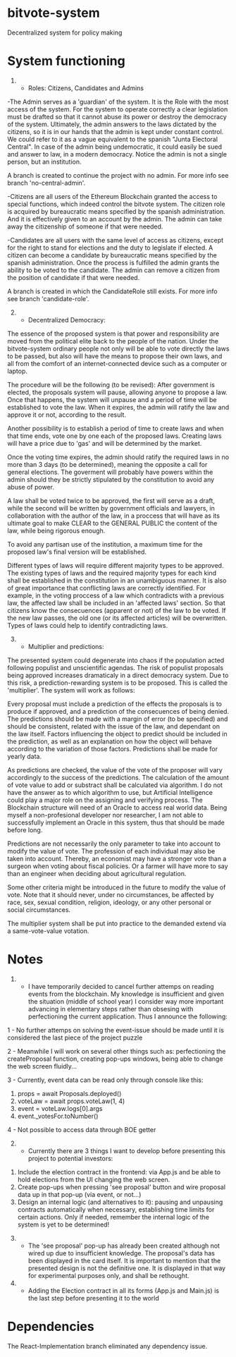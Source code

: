 # bitvote-system
Decentralized system for policy making

# System functioning
1. - Roles: Citizens, Candidates and Admins

-The Admin serves as a 'guardian' of the system. It is the Role with the most access of the system. For the system to operate correctly a clear legislation must be drafted so that it cannot abuse its power or destroy the democracy of the system. Ultimately, the admin answers to the laws dictated by the citizens, so it is in our hands that the admin is kept under constant control. We could refer to it as a vague equivalent to the spanish "Junta Electoral Central". In case of the admin being undemocratic, it could easily be sued and answer to law, in a modern democracy. Notice the admin is not a single person, but an institution.

A branch is created to continue the project with no admin. For more info see branch 'no-central-admin'.

-Citizens are all users of the Ethereum Blockchain granted the access to special functions, which indeed control the bitvote system. The citizen role is acquired by bureaucratic means specified by the spanish administration. And it is effectively given to an account by the admin. The admin can take away the citizenship of someone if that were needed.

-Candidates are all users with the same level of access as citizens, except for the right to stand for elections and the duty to legislate if elected. A citizen can become a candidate by bureaucratic means specified by the spanish administration. Once the process is fulfilled the admin grants the ability to be voted to the candidate. The admin can remove a citizen from the position of candidate if that were needed.

A branch is created in which the CandidateRole still exists. For more info see branch 'candidate-role'.

2. - Decentralized Democracy:

The essence of the proposed system is that power and responsibility are moved from the political elite back to the people of the nation. Under the bitvote-system ordinary people not only will be able to vote directly the laws to be passed, but also will have the means to propose their own laws, and all from the comfort of an internet-connected device such as a computer or laptop.

The procedure will be the following (to be revised): 
After government is elected, the proposals system will pause, allowing anyone to propose a law. Once that happens, the system will unpause and a period of time will be established to vote the law. When it expires, the admin will ratify the law and approve it or not, according to the result. 

Another possibility is to establish a period of time to create laws and when that time ends, vote one by one each of the proposed laws. Creating laws will have a price due to 'gas' and will be determined by the market.

Once the voting time expires, the admin should ratify the required laws in no more than 3 days (to be determined), meaning the opposite a call for general elections. The goverment will probably have powers within the admin should they be strictly stipulated by the constitution to avoid any abuse of power.

A law shall be voted twice to be approved, the first will serve as a draft, while the second will be written by government officials and lawyers, in collaboration with the author of the law, in a proccess that will have as its ultimate goal to make CLEAR to the GENERAL PUBLIC the content of the law, while being rigorous enough.

To avoid any partisan use of the institution, a maximum time for the proposed law's final version will be established.

Different types of laws will require different majority types to be approved. The existing types of laws and the required majority types for each kind shall be established in the constitution in an unambiguous manner. It is also of great importance that conflicting laws are correctly identified. For example, in the voting proccess of a law which contradicts with a previous law, the affected law shall be included in an 'affected laws' section. So that citizens know the consecuences (apparent or not) of the law to be voted. If the new law passes, the old one (or its affected articles) will be overwritten. Types of laws could help to identify contradicting laws.

3. - Multiplier and predictions:

The presented system could degenerate into chaos if the population acted following populist and unscientific agendas. The risk of populist proposals being approved increases dramaticaly in a direct democracy system. Due to this risk, a prediction-rewarding system is to be proposed. This is called the 'multiplier'. The system will work as follows:

Every proposal must include a prediction of the effects the proposals is to produce if approved, and a prediction of the consecuences of being denied. The predictions should be made with a margin of error (to be specified) and should be consistent, related with the issue of the law, and dependant on the law itself. Factors influencing the object to predict should be included in the prediction, as well as an explanation on how the object will behave according to the variation of those factors. Predictions shall be made for yearly data.

As predictions are checked, the value of the vote of the proposer will vary accordingly to the success of the predictions. The calculation of the amount of vote value to add or substract shall be calculated via algorithm. I do not have the answer as to which algorithm to use, but Artificial Intelligence could play a major role on the assigning and verifying process. The Blockchain structure will need of an Oracle to access real world data. Being myself a non-profesional developer nor researcher, I am not able to successfully implement an Oracle in this system, thus that should be made before long.

Predictions are not necessarily the only parameter to take into account to modify the value of vote. The profession of each individual may also be taken into account. Thereby, an economist may have a stronger vote than a surgeon when voting about fiscal policies. Or a farmer will have more to say than an engineer when deciding about agricultural regulation.

Some other criteria might be introduced in the future to modify the value of vote. Note that it should never, under no circumstances, be affected by race, sex, sexual condition, religion, ideology, or any other personal or social circumstances.

The multiplier system shall be put into practice to the demanded extend via a same-vote-value votation.

# Notes

1. - I have temporarily decided to cancel further attemps on reading events from the blockchain. My knowledge is insufficient and given the situation (middle of school year) I consider way more important advancing in elementary steps rather than obsesing with perfectioning the current application. Thus I announce the following:

1 - No further attemps on solving the event-issue should be made until it is considered the last piece of the project puzzle

2 - Meanwhile I will work on several other things such as: perfectioning the createProposal function, creating pop-ups windows, being able to change the web screen fluidly...

3 - Currently, event data can be read only through console like this: 
1) props = await Proposals.deployed()
2) voteLaw = await props.voteLaw(1, 4)
3) event = voteLaw.logs[0].args
4) event._votesFor.toNumber()

4 - Not possible to access data through BOE getter

2. - Currently there are 3 things I want to develop before presenting this project to potential investors: 
1) Include the election contract in the frontend: via App.js and be able to hold elections from the UI changing the web screen.
2) Create pop-ups when pressing 'see proposal' button and wire proposal data up in that pop-up (via event, or not...)
3) Design an internal logic (and alternatives to it): pausing and unpausing contracts automatically when necessary, establishing time limits for certain actions. Only if needed, remember the internal logic of the system is yet to be determined!

3. - The 'see proposal' pop-up has already been created although not wired up due to insufficient knowledge. The proposal's data has been displayed in the card itself. It is important to mention that the presented design is not the definitive one. It is displayed in that way for experimental purposes only, and shall be rethought.

4. - Adding the Election contract in all its forms (App.js and Main.js) is the last step before presenting it to the world

# Dependencies

The React-Implementation branch eliminated any dependency issue.